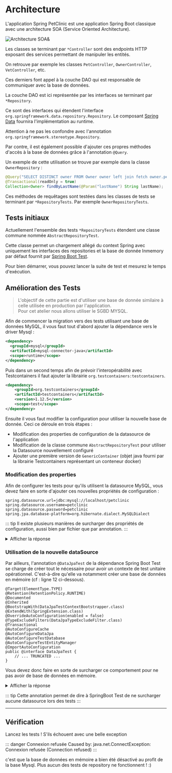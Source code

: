# Architecture

L'application Spring PetClinic est une application Spring Boot classique avec une architecture SOA (Service Oriented Architecture). 

![Architecture SOA&](architecture.png)


Les classes se terminant par `*Controller` sont des endpoints HTTP exposant des services permettant de manipuler les entités.

On retrouve par exemple les classes `PetController`, `OwnerController`, `VetController`, etc. 

Ces derniers font appel à la couche DAO qui est responsable de communiquer avec la base de données.

La couche DAO est ici représentée par les interfaces se terminant par `*Repository`.

Ce sont des interfaces qui étendent l'interface `org.springframework.data.repository.Repository`. Le composant [Spring Data](https://spring.io/projects/spring-data) fournira l'implémentation au runtime. 

Attention à ne pas les confondre avec l'annotation `org.springframework.stereotype.Repository`.

Par contre, il est également possible d'ajouter ces propres méthodes d'accès à la base de données grâce à l'annotation `@Query`.

Un exemple de cette utilisation se trouve par exemple dans la classe `OwnerRepository` :

```java
@Query("SELECT DISTINCT owner FROM Owner owner left join fetch owner.pets WHERE owner.lastName LIKE :lastName%")
@Transactional(readOnly = true)
Collection<Owner> findByLastName(@Param("lastName") String lastName);
```

Ces méthodes de requêtages sont testées dans les classes de tests se terminant par `*RepositoryTests`. Par exemple `OwnerRepositoryTests`.

## Tests initiaux

Actuellement l'ensemble des tests `*RepositoryTests` étendent une classe commune nommée `AbstractRepositoryTest`.  
  
Cette classe permet un chargement allégé du context Spring 
avec uniquement les interfaces des repositories et la base de donnée Inmemory par défaut fournit par [Spring Boot Test](https://docs.spring.io/spring-boot/docs/current/reference/html/boot-features-testing.html).

Pour bien démarrer, vous pouvez lancer la suite de test et mesurez le temps d'exécution.

## Amélioration des Tests

> L'objectif de cette partie est d'utiliser une base de donnée similaire à celle utilisée en production par l'application.  
> Pour cet atelier nous allons utiliser le SGBD MYSQL.

Afin de commencer la migration vers des tests utilisant une base de données MySQL, il vous faut tout d'abord ajouter la dépendance vers le driver Mysql :  

```xml
<dependency>
  <groupId>mysql</groupId>
  <artifactId>mysql-connector-java</artifactId>
  <scope>runtime</scope>
</dependency>
``` 

Puis dans un second temps afin de prévoir l'interopérabilité avec Testcontainers il faut ajouter la librairie `org.testcontainers:testcontainers`.
```xml
<dependency>
    <groupId>org.testcontainers</groupId>
    <artifactId>testcontainers</artifactId>
    <version>1.12.5</version>
    <scope>test</scope>
</dependency>
```

Ensuite il vous faut modifier la configuration pour utiliser la nouvelle base de donnée. Ceci ce déroule en trois étapes :  

* Modification des properties de configuration de la datasource de l'application
* Modification de la classe commune `AbstractRepositoryTest` pour utiliser la Datasource nouvellement configuré
* Ajouter une première version de `GenericContainer` (objet java fourni par la librairie Testcontainers représentant un conteneur docker)

### Modification des properties

Afin de configurer les tests pour qu'ils utilisent la datasource MySQL, vous devez faire en sorte d'ajouter ces nouvelles propriétés de configuration :
 
```properties
spring.datasource.url=jdbc:mysql://localhost/petclinic
spring.datasource.username=petclinic
spring.datasource.password=petclinic
spring.jpa.database-platform=org.hibernate.dialect.MySQLDialect
```
::: tip
Il existe plusieurs manières de surcharger des propriétés de configuration, aussi bien par fichier que par annotation.
:::

<details>
<summary>Afficher la réponse</summary>

```java
@DataJpaTest(
    properties = {
        "spring.datasource.url=jdbc:mysql://localhost/petclinic",
        "spring.datasource.username=petclinic",
        "spring.datasource.password=petclinic",
        "spring.jpa.database-platform=org.hibernate.dialect.MySQLDialect"
    },
    includeFilters = @ComponentScan.Filter(type = FilterType.ASSIGNABLE_TYPE, classes = Repository.class)
)
public abstract class AbstractRepositoryTests {...}
```

</details>

### Utilisation de la nouvelle dataSource
  
Par ailleurs, l'annotation `@DataJpaTest` de la dépendance Spring Boot Test se charge de créer tout le nécessaire pour avoir un contexte de test unitaire opérationnel. 
C'est-à-dire qu'elle va notamment créer une base de données en mémoire (cf : ligne 12 ci-dessous).

```java{12}
@Target(ElementType.TYPE)
@Retention(RetentionPolicy.RUNTIME)
@Documented
@Inherited
@BootstrapWith(DataJpaTestContextBootstrapper.class)
@ExtendWith(SpringExtension.class)
@OverrideAutoConfiguration(enabled = false)
@TypeExcludeFilters(DataJpaTypeExcludeFilter.class)
@Transactional
@AutoConfigureCache
@AutoConfigureDataJpa
@AutoConfigureTestDatabase
@AutoConfigureTestEntityManager
@ImportAutoConfiguration
public @interface DataJpaTest {
    // ... TRUNCATED ...
}
```

Vous devez donc faire en sorte de surcharger ce comportement pour ne pas avoir de base de données en mémoire.

<details>
<summary>Afficher la réponse</summary>

Pour cela ajouter l'annotation suivante :

```java
@AutoConfigureTestDatabase(replace = AutoConfigureTestDatabase.Replace.NONE)
```
</details>

::: tip
Cette annotation permet de dire à SpringBoot Test de ne surcharger aucune datasource lors des tests
:::

--- 

## Vérification

Lancez les tests ! S'ils échouent avec une belle exception

::: danger Connexion refusée
Caused by: java.net.ConnectException: Connexion refusée (Connection refused)
:::

c'est que la base de données en mémoire a bien été désactivé au profit de la base Mysql. Plus aucun des tests de repository ne fonctionnent ! :) 


